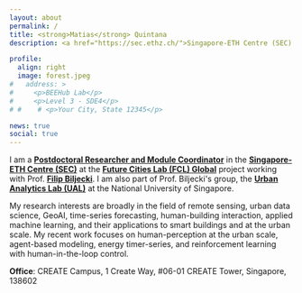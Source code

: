 ```yaml
---
layout: about
permalink: /
title: <strong>Matias</strong> Quintana
description: <a href="https://sec.ethz.ch/">Singapore-ETH Centre (SEC) & <a href="https://www.ual.sg/">UAL - National University of Singapore</a>

profile:
  align: right
  image: forest.jpeg
#   address: >
#     <p>BEEHub Lab</p>
#     <p>Level 3 - SDE4</p>
# #    # <p>Your City, State 12345</p>

news: true
social: true
---
```


I am a [**Postdoctoral Researcher and Module Coordinator**](https://fcl.ethz.ch/people/researchers/matias-quintana.html) in the [**Singapore-ETH Centre (SEC)**](https://sec.ethz.ch/) at the [**Future Cities Lab (FCL) Global**](https://sec.ethz.ch/research/fcl.html) project working with Prof. [**Filip Biljecki**](https://scholar.google.com/citations?user=jGqm4kEAAAAJ&hl=en&oi=ao). I am also part of Prof. Biljecki's group, the [**Urban Analytics Lab (UAL)**](https://ual.sg/) at the National University of Singapore.

My research interests are broadly in the field of remote sensing, urban data science, GeoAI, time-series forecasting, human-building interaction, applied machine learning, and their applications to smart buildings and at the urban scale. My recent work focuses on human-perception at the urban scale, agent-based modeling, energy timer-series, and reinforcement learning with human-in-the-loop control.

**Office**: CREATE Campus, 1 Create Way, #06-01 CREATE Tower, Singapore, 138602
